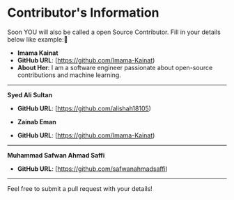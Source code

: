 # Contributor's Information

Soon YOU will also be called a open Source Contributor. Fill in your details below like example:🤗

- **Imama Kainat**
- **GitHub URL**: [https://github.com/Imama-Kainat)
- **About Her**: I am a software engineer passionate about open-source contributions and machine learning.

---
 **Syed Ali Sultan**
- **GitHub URL**: [https://github.com/alishah18105)




- **Zainab Eman**
- **GitHub URL**: [https://github.com/Imama-Kainat)

---

 **Muhammad Safwan Ahmad Saffi**
- **GitHub URL**: [https://github.com/safwanahmadsaffi)

---

Feel free to submit a pull request with your details!
